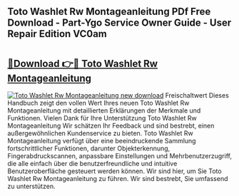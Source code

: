 ## Toto Washlet Rw Montageanleitung PDf Free Download - Part-Ygo Service Owner Guide - User Repair Edition VC0am

# <h2><a href="http://df791m.blite.top/?on=Toto+Washlet+Rw+Montageanleitung">🔗Download 👉🔴 Toto Washlet Rw Montageanleitung</a></h2>

[![Toto Washlet Rw Montageanleitung new download](https://i.imgur.com/lujVjoI.png)](http://df791m.blite.top/?on=Toto+Washlet+Rw+Montageanleitung)
Freischaltwert Dieses Handbuch zeigt den vollen Wert Ihres neuen Toto Washlet Rw Montageanleitung mit detaillierten Erklärungen der Merkmale und Funktionen. Vielen Dank für Ihre Unterstützung Toto Washlet Rw Montageanleitung Wir schätzen Ihr Feedback und sind bestrebt, einen außergewöhnlichen Kundenservice zu bieten. Toto Washlet Rw Montageanleitung verfügt über eine beeindruckende Sammlung fortschrittlicher Funktionen, darunter Objekterkennung, Fingerabdruckscannen, anpassbare Einstellungen und Mehrbenutzerzugriff, die alle einfach über die benutzerfreundliche und intuitive Benutzeroberfläche gesteuert werden können. Wir sind hier, um Sie Toto Washlet Rw Montageanleitung zu führen. Wir sind bestrebt, Sie umfassend zu unterstützen.
